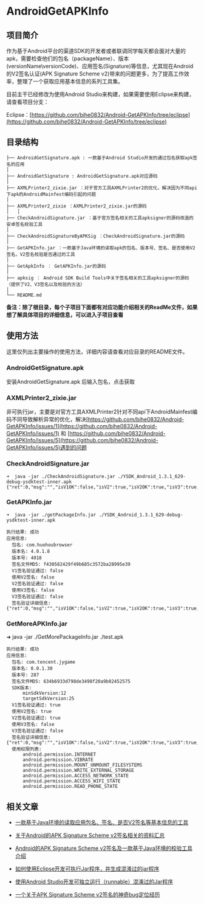 # AndroidGetAPKInfo

## 项目简介

作为基于Android平台的渠道SDK的开发者或者联调同学每天都会面对大量的apk，需要检查他们的包名（packageName）、版本(versionName\versionCode)、应用签名(Signature)等信息，尤其现在Android的V2签名认证(APK Signature Scheme v2)带来的问题更多，为了提高工作效率，整理了一个获取应用基本信息的系列工具集。

目前主干已经修改为使用Android Studio来构建，如果需要使用Eclipse来构建，请查看项目分支：

Eclipse：[https://github.com/bihe0832/Android-GetAPKInfo/tree/eclipse](https://github.com/bihe0832/Android-GetAPKInfo/tree/eclipse)
## 目录结构

	├── AndroidGetSignature.apk : 一款基于Android Studio开发的通过包名获取apk签名的应用
	│
	├── AndroidGetSignature : AndroidGetSignature.apk对应源码
	│
	├── AXMLPrinter2_zixie.jar ：对于官方工具AXMLPrinter2的优化，解决因为不同api下apk的AndroidMainfest编码引起的问题
	│
	├── AXMLPrinter2_zixie ：AXMLPrinter2_zixie.jar的源码
	│	│
	├── CheckAndroidSignature.jar ：基于官方签名相关的工具apksigner的源码改造的安卓签名校验工具
	│
	├── CheckAndroidSignatureByAPKSig ：CheckAndroidSignature.jar的源码
	│
	├── GetAPKInfo.jar ：一款基于Java环境的读取apk的包名、版本号、签名、是否使用V2签名，V2签名校验是否通过的工具
	│
	├── GetApkInfo ： GetAPKInfo.jar的源码
	│
	├── apksig ： Android SDK Build Tools中关于签名相关的工具apksigner的源码（提供了V2、V3签名以及校验的方法）
	│
	└── README.md
	
**备注：除了根目录，每个子项目下面都有对应功能介绍相关的ReadMe文件，如果想了解具体项目的详细信息，可以进入子项目查看**
	
## 使用方法

这里仅列出主要操作的使用方法，详细内容请查看对应目录的README文件。

### AndroidGetSignature.apk 

安装AndroidGetSignature.apk 后输入包名，点击获取

### AXMLPrinter2_zixie.jar 

非可执行jar，主要是对官方工具AXMLPrinter2针对不同api下AndroidMainfest编码不同导致解析异常的优化，解决[https://github.com/bihe0832/Android-GetAPKInfo/issues/1](https://github.com/bihe0832/Android-GetAPKInfo/issues/1) 和 [https://github.com/bihe0832/Android-GetAPKInfo/issues/5](https://github.com/bihe0832/Android-GetAPKInfo/issues/5)遇到的问题

### CheckAndroidSignature.jar

	➜  java -jar ./CheckAndroidSignature.jar ./YSDK_Android_1.3.1_629-debug-ysdktest-inner.apk
	{"ret":0,"msg":"","isV1OK":false,"isV2":true,"isV2OK":true,"isV3":true,"isV3OK":true,"keystoreMd5":"80fa5a8552e418f6bd805c65bcddf4c8"}
	
### GetAPKInfo.jar

	➜  java -jar ./getPackageInfo.jar ./YSDK_Android_1.3.1_629-debug-ysdktest-inner.apk
	
	执行结果: 成功
	应用信息:
	  包名: com.huohoubrowser
	  版本名: 4.0.1.8
	  版本号: 4018
	  签名文件MD5: f430582429f49b685c3572ba28995e39
	  V1签名验证通过: false
	  使用V2签名: false
	  V2签名验证通过: false
	  使用V3签名: false
	  V3签名验证通过: false
	  签名验证详细信息: {"ret":0,"msg":"","isV1OK":false,"isV2":true,"isV2OK":true,"isV3":true,"isV3OK":true,"keystoreMd5":"80fa5a8552e418f6bd805c65bcddf4c8"}
	  
### GetMoreAPKInfo.jar

➜  java -jar ./GetMorePackageInfo.jar ./test.apk
	  
	执行结果: 成功
	应用信息:
	  包名: com.tencent.jygame
	  版本名: 0.0.1.30
	  版本号: 287
	  签名文件MD5: 634b6933d798de3498f20a9b02452575
	  SDK版本:
	      minSdkVersion:12
	      targetSdkVersion:25
	  V1签名验证通过: true
	  使用V2签名: true
	  V2签名验证通过: true
	  使用V3签名: false
	  V3签名验证通过: false
	  签名验证详细信息: {"ret":0,"msg":"","isV1OK":false,"isV2":true,"isV2OK":true,"isV3":true,"isV3OK":true,"keystoreMd5":"80fa5a8552e418f6bd805c65bcddf4c8"}
	  使用权限列表:
	      android.permission.INTERNET
	      android.permission.VIBRATE
	      android.permission.MOUNT_UNMOUNT_FILESYSTEMS
	      android.permission.WRITE_EXTERNAL_STORAGE
	      android.permission.ACCESS_NETWORK_STATE
	      android.permission.ACCESS_WIFI_STATE
	      android.permission.READ_PHONE_STATE
	      
## 相关文章

- [一款基于Java环境的读取应用包名、签名、是否V2签名等基本信息的工具](http://blog.bihe0832.com/java-getpackageinfo.html)

- [关于Android的APK Signature Scheme v2签名相关的资料汇总](http://blog.bihe0832.com/android-v2.html)

- [Android的APK Signature Scheme v2签名及一款基于Java环境的校验工具介绍](http://blog.bihe0832.com/android-v2-signature.html)

- [如何使用Eclipse开发可执行Jar程序，并生成混淆过的jar程序](http://blog.bihe0832.com/runnable-jar.html)

- [使用Android Studio开发可独立运行（runnable）混淆过的Jar程序](http://blog.bihe0832.com/as-runnable-jar.html)

- [一个关于APK Signature Scheme v2签名的神奇bug定位经历](http://blog.bihe0832.com/android-v2-issue.html)